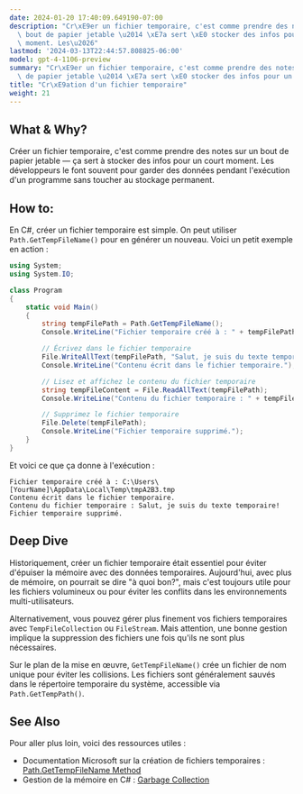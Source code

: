 ```yaml
---
date: 2024-01-20 17:40:09.649190-07:00
description: "Cr\xE9er un fichier temporaire, c'est comme prendre des notes sur un\
  \ bout de papier jetable \u2014 \xE7a sert \xE0 stocker des infos pour un court\
  \ moment. Les\u2026"
lastmod: '2024-03-13T22:44:57.808825-06:00'
model: gpt-4-1106-preview
summary: "Cr\xE9er un fichier temporaire, c'est comme prendre des notes sur un bout\
  \ de papier jetable \u2014 \xE7a sert \xE0 stocker des infos pour un court moment."
title: "Cr\xE9ation d'un fichier temporaire"
weight: 21
---
```


## What & Why?
Créer un fichier temporaire, c'est comme prendre des notes sur un bout de papier jetable — ça sert à stocker des infos pour un court moment. Les développeurs le font souvent pour garder des données pendant l'exécution d'un programme sans toucher au stockage permanent.

## How to:
En C#, créer un fichier temporaire est simple. On peut utiliser `Path.GetTempFileName()` pour en générer un nouveau. Voici un petit exemple en action :

```C#
using System;
using System.IO;

class Program
{
    static void Main()
    {
        string tempFilePath = Path.GetTempFileName();
        Console.WriteLine("Fichier temporaire créé à : " + tempFilePath);

        // Écrivez dans le fichier temporaire
        File.WriteAllText(tempFilePath, "Salut, je suis du texte temporaire!");
        Console.WriteLine("Contenu écrit dans le fichier temporaire.");

        // Lisez et affichez le contenu du fichier temporaire
        string tempFileContent = File.ReadAllText(tempFilePath);
        Console.WriteLine("Contenu du fichier temporaire : " + tempFileContent);

        // Supprimez le fichier temporaire
        File.Delete(tempFilePath);
        Console.WriteLine("Fichier temporaire supprimé.");
    }
}
```

Et voici ce que ça donne à l'exécution :

```
Fichier temporaire créé à : C:\Users\[YourName]\AppData\Local\Temp\tmpA2B3.tmp
Contenu écrit dans le fichier temporaire.
Contenu du fichier temporaire : Salut, je suis du texte temporaire!
Fichier temporaire supprimé.
```

## Deep Dive
Historiquement, créer un fichier temporaire était essentiel pour éviter d'épuiser la mémoire avec des données temporaires. Aujourd'hui, avec plus de mémoire, on pourrait se dire "à quoi bon?", mais c'est toujours utile pour les fichiers volumineux ou pour éviter les conflits dans les environnements multi-utilisateurs.

Alternativement, vous pouvez gérer plus finement vos fichiers temporaires avec `TempFileCollection` ou `FileStream`. Mais attention, une bonne gestion implique la suppression des fichiers une fois qu'ils ne sont plus nécessaires.

Sur le plan de la mise en œuvre, `GetTempFileName()` crée un fichier de nom unique pour éviter les collisions. Les fichiers sont généralement sauvés dans le répertoire temporaire du système, accessible via `Path.GetTempPath()`.

## See Also
Pour aller plus loin, voici des ressources utiles :

- Documentation Microsoft sur la création de fichiers temporaires : [Path.GetTempFileName Method](https://docs.microsoft.com/en-us/dotnet/api/system.io.path.gettempfilename)
- Gestion de la mémoire en C# : [Garbage Collection](https://docs.microsoft.com/en-us/dotnet/standard/garbage-collection/)
